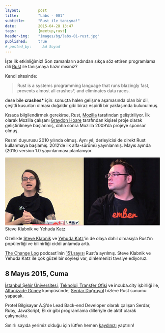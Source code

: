 ```yaml
---
layout:        post
title:         "Labs - 001"
subtitle:      "Rust ile tanışma!"
date:          2015-04-28 13:47
tags:          [meetup,rust]
header-img:    "images/bg/labs-01-rust.jpg"
published:     true
# posted_by:     Ad Soyad
---
```

İşte ilk etkinliğimiz! Son zamanların adından sıkça söz ettiren programlama
dili [Rust][01] ile tanışmaya hazır mısınız?

Kendi sitesinde:

> Rust is a systems programming language that runs blazingly fast, 
prevents almost all crashes*, and eliminates data races.

dese bile **crashes\*** için: sonuçta halen gelişme aşamasında olan bir dil,
çeşitli kusurları olması doğaldır gibi biraz espirili bir yaklaşımda
bulunulmuş.

Kısaca bilgilendirmek gerekirse, Rust, [Mozilla][02] tarafından geliştiriliyor.
İlk olarak Mozilla çalışanı [Graydon Hoare][03] tarafından kişisel proje olarak
geliştirilmeye başlanmış, daha sonra Mozilla 2009’da projeye sponsor olmuş.

Resmi duyurusu 2010 yılında olmuş. Aynı yıl, derleyicisi de direkt Rust
kullanmaya başlamış. 2012’de ilk alfa-sürümü yayınlanmış. Mayıs ayında (2015)
version 1.0 yayınlanması planlanıyor.

![Steve Klabnik ve Yehuda Katz](/images/posts/steve-yehuda-rust.jpg)  
<span class="caption text-muted">Steve Klabnik ve Yehuda Katz</span>

Özellikle [Steve Klabnik][04] ve [Yehuda Katz][05]’in de olaya dahil olmasıyla Rust’ın
popülerliği ve bilinirliği ciddi anlamda arttı.

[The Change Log][07] podcast’inin [151.sayısı][06] Rust’a ayrılmış. Steve Klabnik ve Yehuda
Katz ile çok güzel bir söyleşi var, dinlemenizi tavsiye ediyoruz.

## 8 Mayıs 2015, Cuma

[İstanbul Şehir Üniversitesi][sehir-uni], [Teknoloji Transfer Ofisi][sehir-tto] ve incuba.city işbirliği
ile, [Altunizade Güney][sehir-guney] kampüsünde, [Serdar Doğruyol][serdar-dogruyol] bizlere 
Rust sunumu yapacak.

Protel Bilgisayar A.Ş’de Lead Back-end Developer olarak çalışan Serdar, Ruby, 
JavaScript, Elixir gibi programlama dilleriyle de aktif olarak
çalışmakta.

Sınırlı sayıda yerimiz olduğu için lütfen hemen [kaydınızı][labs-01-reg]
yaptırın!

[01]: http://www.rust-lang.org/
[02]: http://en.wikipedia.org/wiki/Mozilla
[03]: https://github.com/graydon
[04]: http://www.steveklabnik.com/
[05]: http://yehudakatz.com/
[06]: https://changelog.com/151/
[07]: https://changelog.com/

[sehir-tto]: http://tto.sehir.edu.tr/
[sehir-uni]: http://www.sehir.edu.tr/
[sehir-guney]: https://www.google.com/maps/place/Ku%C5%9Fbak%C4%B1%C5%9F%C4%B1+Cd+No:27,+Altunizade+Mh.,+34200+%C3%9Csk%C3%BCdar%2F%C4%B0stanbul,+Turkey/@41.0257178,29.0454139,17z/data=!3m1!4b1!4m2!3m1!1s0x14cab7e26fe287b3:0xa8c86e78606664fd?hl=en
[serdar-dogruyol]: https://twitter.com/sdogruyol

[labs-01-reg]: https://aslanobalabs-01.eventbrite.com